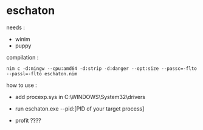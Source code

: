 # eschaton

needs :
- winim
- puppy

compilation :

```
nim c -d:mingw --cpu:amd64 -d:strip -d:danger --opt:size --passc=-flto --passl=-flto eschaton.nim
```

how to use :

- add procexp.sys in C:\WINDOWS\System32\drivers

- run eschaton.exe --pid:[PID of your target process]

- profit ????
